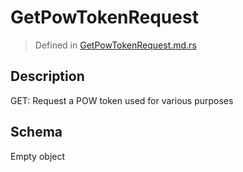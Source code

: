# GetPowTokenRequest
> Defined in [GetPowTokenRequest.md.rs](../../routes/get_pow_token/../../interface/src/interface/routes/get_pow_token)

## Description
GET: Request a POW token used for various purposes

## Schema

Empty object

